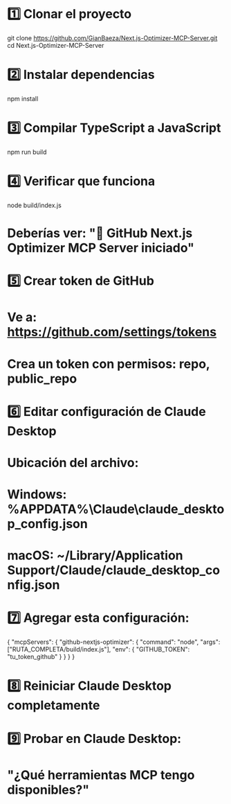 # 1️⃣ Clonar el proyecto
git clone https://github.com/GianBaeza/Next.js-Optimizer-MCP-Server.git
cd Next.js-Optimizer-MCP-Server

# 2️⃣ Instalar dependencias
npm install

# 3️⃣ Compilar TypeScript a JavaScript
npm run build

# 4️⃣ Verificar que funciona
node build/index.js
# Deberías ver: "🚀 GitHub Next.js Optimizer MCP Server iniciado"

# 5️⃣ Crear token de GitHub
# Ve a: https://github.com/settings/tokens
# Crea un token con permisos: repo, public_repo

# 6️⃣ Editar configuración de Claude Desktop
# Ubicación del archivo:
# Windows: %APPDATA%\Claude\claude_desktop_config.json
# macOS: ~/Library/Application Support/Claude/claude_desktop_config.json

# 7️⃣ Agregar esta configuración:
{
  "mcpServers": {
    "github-nextjs-optimizer": {
      "command": "node",
      "args": ["RUTA_COMPLETA/build/index.js"],
      "env": {
        "GITHUB_TOKEN": "tu_token_github"
      }
    }
  }
}

# 8️⃣ Reiniciar Claude Desktop completamente

# 9️⃣ Probar en Claude Desktop:
# "¿Qué herramientas MCP tengo disponibles?"
